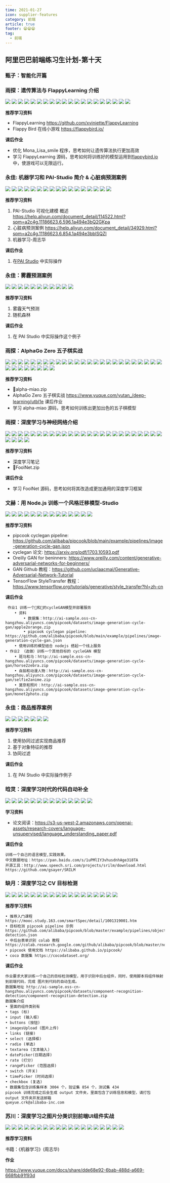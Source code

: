 ```yaml
---
time: 2021-01-27
icon: supplier-features
category: 前端
article: true
footer: 😁😁😁
tag:
  - 前端
---
```


## 阿里巴巴前端练习生计划-第十天

### 甄子：智能化开篇

### 雨探：遗传算法与 FlappyLearning 介绍

![](./../.vuepress/img01/10-01.jpg)
![](./../.vuepress/img01/10-02.jpg)
![](./../.vuepress/img01/10-03.jpg)
![](./../.vuepress/img01/10-04.jpg)
![](./../.vuepress/img01/10-05.jpg)
![](./../.vuepress/img01/10-06.jpg)
![](./../.vuepress/img01/10-07.jpg)
![](./../.vuepress/img01/10-08.jpg)
![](./../.vuepress/img01/10-09.jpg)
![](./../.vuepress/img01/10-10.jpg)
![](./../.vuepress/img01/10-11.jpg)
![](./../.vuepress/img01/10-12.jpg)
![](./../.vuepress/img01/10-13.jpg)
![](./../.vuepress/img01/10-14.jpg)
![](./../.vuepress/img01/10-15.jpg)
![](./../.vuepress/img01/10-16.jpg)
![](./../.vuepress/img01/10-17.jpg)
![](./../.vuepress/img01/10-18.jpg)
![](./../.vuepress/img01/10-19.jpg)
![](./../.vuepress/img01/10-20.jpg)

**推荐学习资料**

- FlappyLearning https://github.com/xviniette/FlappyLearning
- Flappy Bird 在线小游戏 https://flappybird.io/

**课后作业**

- 优化 Mona_Lisa_smile 程序，思考如何让遗传算法执行更加高效
- 学习 FlappyLearning 源码，思考如何将训练好的模型运用到[flappybird.io](https://flappybird.io/)中，使游戏可以无限运行。

### 永佳: 机器学习和 PAI-Studio 简介 & 心脏病预测案例

![](./../.vuepress/img01/10-21.jpg)
![](./../.vuepress/img01/10-22.jpg)
![](./../.vuepress/img01/10-23.jpg)
![](./../.vuepress/img01/10-24.jpg)
![](./../.vuepress/img01/10-25.jpg)
![](./../.vuepress/img01/10-26.jpg)
![](./../.vuepress/img01/10-27.jpg)
![](./../.vuepress/img01/10-28.jpg)
![](./../.vuepress/img01/10-29.jpg)
![](./../.vuepress/img01/10-30.jpg)
![](./../.vuepress/img01/10-30.jpg)
![](./../.vuepress/img01/10-31.jpg)
![](./../.vuepress/img01/10-32.jpg)
![](./../.vuepress/img01/10-33.jpg)
![](./../.vuepress/img01/10-34.jpg)
![](./../.vuepress/img01/10-35.jpg)
![](./../.vuepress/img01/10-36.jpg)

**推荐学习资料**

1. PAI-Studio 可视化建模 概述 https://help.aliyun.com/document_detail/114522.html?spm=a2c4g.11186623.6.596.1a494e3bQ2GKpa
2. 心脏病预测案例 https://help.aliyun.com/document_detail/34929.html?spm=a2c4g.11186623.6.854.1a494e3bbISQZI
3. 机器学习-周志华

**课后作业**

1. 在[PAI Studio](https://pai.data.aliyun.com/console?regionId=cn-beijing&projectId=#/visual) 中实际操作

### 永佳：雾霾预测案例

![](./../.vuepress/img01/10-37.jpg)
![](./../.vuepress/img01/10-38.jpg)
![](./../.vuepress/img01/10-39.jpg)
![](./../.vuepress/img01/10-40.jpg)
![](./../.vuepress/img01/10-41.jpg)
![](./../.vuepress/img01/10-42.jpg)
![](./../.vuepress/img01/10-43.jpg)
![](./../.vuepress/img01/10-44.jpg)
![](./../.vuepress/img01/10-45.jpg)
![](./../.vuepress/img01/10-46.jpg)
![](./../.vuepress/img01/10-47.jpg)

**推荐学习资料**

1. 雾霾天气预测
2. 随机森林

**课后作业**

1. 在 PAI Studio 中实际操作这个例子

### 雨探：AlphaGo Zero 五子棋实战

![](./../.vuepress/img01/10-48.jpg)
![](./../.vuepress/img01/10-49.jpg)
![](./../.vuepress/img01/10-50.jpg)
![](./../.vuepress/img01/10-51.jpg)
![](./../.vuepress/img01/10-52.jpg)
![](./../.vuepress/img01/10-53.jpg)
![](./../.vuepress/img01/10-54.jpg)
![](./../.vuepress/img01/10-55.jpg)
![](./../.vuepress/img01/10-56.jpg)
![](./../.vuepress/img01/10-57.jpg)
![](./../.vuepress/img01/10-58.jpg)
![](./../.vuepress/img01/10-59.jpg)
![](./../.vuepress/img01/10-60.jpg)
![](./../.vuepress/img01/10-61.jpg)
![](./../.vuepress/img01/10-62.jpg)
![](./../.vuepress/img01/10-63.jpg)
![](./../.vuepress/img01/10-64.jpg)
![](./../.vuepress/img01/10-65.jpg)
![](./../.vuepress/img01/10-66.jpg)
![](./../.vuepress/img01/10-67.jpg)
![](./../.vuepress/img01/10-68.jpg)
![](./../.vuepress/img01/10-69.jpg)
![](./../.vuepress/img01/10-70.jpg)
![](./../.vuepress/img01/10-71.jpg)
![](./../.vuepress/img01/10-72.jpg)
![](./../.vuepress/img01/10-73.jpg)
![](./../.vuepress/img01/10-74.jpg)
![](./../.vuepress/img01/10-75.jpg)
![](./../.vuepress/img01/10-76.jpg)
![](./../.vuepress/img01/10-77.jpg)
![](./../.vuepress/img01/10-78.jpg)
![](./../.vuepress/img01/10-79.jpg)
![](./../.vuepress/img01/10-80.jpg)

**推荐学习资料**

- 📎alpha-miao.zip
- AlphaGo Zero 五子棋实战 https://www.yuque.com/yutan_/deep-learning/utbl1e
  课后作业
- 学习 alpha-miao 源码，思考如何训练出更加出色的五子棋模型

### 雨探：深度学习与神经网络介绍

![](./../.vuepress/img01/10-81.jpg)
![](./../.vuepress/img01/10-82.jpg)
![](./../.vuepress/img01/10-83.jpg)
![](./../.vuepress/img01/10-84.jpg)
![](./../.vuepress/img01/10-85.jpg)
![](./../.vuepress/img01/10-86.jpg)
![](./../.vuepress/img01/10-87.jpg)
![](./../.vuepress/img01/10-88.jpg)
![](./../.vuepress/img01/10-89.jpg)
![](./../.vuepress/img01/10-90.jpg)
![](./../.vuepress/img01/10-91.jpg)
![](./../.vuepress/img01/10-92.jpg)
![](./../.vuepress/img01/10-93.jpg)
![](./../.vuepress/img01/10-94.jpg)
![](./../.vuepress/img01/10-95.jpg)
![](./../.vuepress/img01/10-96.jpg)
![](./../.vuepress/img01/10-97.jpg)
![](./../.vuepress/img01/10-98.jpg)
![](./../.vuepress/img01/10-99.jpg)
![](./../.vuepress/img01/10-100.jpg)
![](./../.vuepress/img01/10-101.jpg)
![](./../.vuepress/img01/10-102.jpg)
![](./../.vuepress/img01/10-103.jpg)
![](./../.vuepress/img01/10-104.jpg)
![](./../.vuepress/img01/10-105.jpg)
![](./../.vuepress/img01/10-106.jpg)
![](./../.vuepress/img01/10-107.jpg)
![](./../.vuepress/img01/10-108.jpg)
![](./../.vuepress/img01/10-109.jpg)

**推荐学习资料**

- 深度学习笔记
- 📎FoolNet.zip

**课后作业**

- 学习 FoolNet 源码，思考如何将其改造成更加通用的深度学习框架

### 文赫：用 Node.js 训练一个风格迁移模型-Studio

![](./../.vuepress/img01/10-2-01.jpg)
![](./../.vuepress/img01/10-2-02.jpg)
![](./../.vuepress/img01/10-2-03.jpg)
![](./../.vuepress/img01/10-2-04.jpg)
![](./../.vuepress/img01/10-2-05.jpg)
![](./../.vuepress/img01/10-2-06.jpg)
![](./../.vuepress/img01/10-2-07.jpg)
![](./../.vuepress/img01/10-2-08.jpg)
![](./../.vuepress/img01/10-2-09.jpg)
![](./../.vuepress/img01/10-2-10.jpg)
![](./../.vuepress/img01/10-2-11.jpg)
![](./../.vuepress/img01/10-2-12.jpg)
![](./../.vuepress/img01/10-2-13.jpg)
![](./../.vuepress/img01/10-2-14.jpg)

**推荐学习资料**

- pipcook cyclegan pipeline: https://github.com/alibaba/pipcook/blob/main/example/pipelines/image-generation-cycle-gan.json
- cyclegan 论文: https://arxiv.org/pdf/1703.10593.pdf
- Oreilly GAN for beninners: https://www.oreilly.com/content/generative-adversarial-networks-for-beginners/
- GAN Github 教程：https://github.com/uclaacmai/Generative-Adversarial-Network-Tutorial
- TensorFlow StyleTransfer 教程：https://www.tensorflow.org/tutorials/generative/style_transfer?hl=zh-cn

**课后作业**

```
 作业1 训练一个🍊和🍎的cycleGAN模型并部署服务
    • 资料
        • 数据集：http://ai-sample.oss-cn-hangzhou.aliyuncs.com/pipcook/datasets/image-generation-cycle-gan/apple2orange.zip
        • pipcook cyclegan pipeline: https://github.com/alibaba/pipcook/blob/main/example/pipelines/image-generation-cycle-gan.json
    • 使用训练的模型结合 nodejs 搭起一个线上服务
• 作业2 （选做）训练一个其他目标的 cycleGAN 模型
    • 斑马和马：http://ai-sample.oss-cn-hangzhou.aliyuncs.com/pipcook/datasets/image-generation-cycle-gan/horse2zebra.zip
    • 自拍和动漫人物：http://ai-sample.oss-cn-hangzhou.aliyuncs.com/pipcook/datasets/image-generation-cycle-gan/selfie2anime.zip
    • 莫奈和照片：http://ai-sample.oss-cn-hangzhou.aliyuncs.com/pipcook/datasets/image-generation-cycle-gan/monet2photo.zip
```

### 永佳：商品推荐案例

![](./../.vuepress/img01/10-2-15.jpg)
![](./../.vuepress/img01/10-2-16.jpg)
![](./../.vuepress/img01/10-2-17.jpg)
![](./../.vuepress/img01/10-2-18.jpg)
![](./../.vuepress/img01/10-2-19.jpg)
![](./../.vuepress/img01/10-2-20.jpg)
![](./../.vuepress/img01/10-2-21.jpg)

**推荐学习资料**

1. 使用协同过滤实现商品推荐
2. 基于对象特征的推荐
3. 协同过滤

**课后作业**

1. 在 PAI Studio 中实际操作例子

### 晗灵：深度学习时代的代码自动补全

![](./../.vuepress/img01/10-2-22.jpg)
![](./../.vuepress/img01/10-2-23.jpg)
![](./../.vuepress/img01/10-2-24.jpg)
![](./../.vuepress/img01/10-2-25.jpg)
![](./../.vuepress/img01/10-2-26.jpg)
![](./../.vuepress/img01/10-2-27.jpg)
![](./../.vuepress/img01/10-2-28.jpg)
![](./../.vuepress/img01/10-2-29.jpg)
![](./../.vuepress/img01/10-2-30.jpg)
![](./../.vuepress/img01/10-2-31.jpg)
![](./../.vuepress/img01/10-2-32.jpg)
![](./../.vuepress/img01/10-2-33.jpg)
![](./../.vuepress/img01/10-2-34.jpg)
![](./../.vuepress/img01/10-2-35.jpg)

**学习资料**

- 论文阅读：https://s3-us-west-2.amazonaws.com/openai-assets/research-covers/language-unsupervised/language_understanding_paper.pdf

**课后作业**

```
训练一个自己的语言模型,实践效果。
中文数据地址：https://pan.baidu.com/s/1uPMlIY3vhusdnhAge318TA
开源工具：http://www.speech.sri.com/projects/srilm/download.html
https://github.com/gsayer/SRILM
```

### 缺月：深度学习之 CV 目标检测

![](./../.vuepress/img01/10-2-36.jpg)
![](./../.vuepress/img01/10-2-37.jpg)
![](./../.vuepress/img01/10-2-38.jpg)
![](./../.vuepress/img01/10-2-39.jpg)
![](./../.vuepress/img01/10-2-40.jpg)
![](./../.vuepress/img01/10-2-41.jpg)
![](./../.vuepress/img01/10-2-42.jpg)
![](./../.vuepress/img01/10-2-43.jpg)
![](./../.vuepress/img01/10-2-44.jpg)
![](./../.vuepress/img01/10-2-45.jpg)
![](./../.vuepress/img01/10-2-46.jpg)
![](./../.vuepress/img01/10-2-47.jpg)
![](./../.vuepress/img01/10-2-48.jpg)
![](./../.vuepress/img01/10-2-49.jpg)
![](./../.vuepress/img01/10-2-50.jpg)
![](./../.vuepress/img01/10-2-51.jpg)
![](./../.vuepress/img01/10-2-52.jpg)
![](./../.vuepress/img01/10-2-53.jpg)

**推荐学习资料**

```
• 推荐入门课程  https://mooc.study.163.com/smartSpec/detail/1001319001.htm
• 目标检测 pipcook pipeline 示例 https://github.com/alibaba/pipcook/blob/master/example/pipelines/object-detection.json
• 中后台表单识别 colab 教程 https://colab.research.google.com/github/alibaba/pipcook/blob/master/notebooks/pipcook_object_detection.ipynb
• pipcook 使用文档 https://alibaba.github.io/pipcook/
• coco 数据集 https://cocodataset.org/
```

**课后作业**

```
作业要求大家训练一个自己的目标检测模型，用于识别中后台组件，同时，使用脚本将组件映射到前端代码，完成 图片到代码的自动生成。
数据集地址 http://ai-sample.oss-cn-hangzhou.aliyuncs.com/pipcook/datasets/component-recognition-detection/component-recognition-detection.zip
数据集介绍
• 里面的组件类别有
• tags (标)
• input (输入框)
• buttons (按钮)
• imagesUpload (图片上传)
• links (链接)
• select (选择框)
• radio (单选)
• textarea (文本输入)
• datePicker(日期选择)
• rate (打分)
• rangePicker (范围选择)
• switch (开关)
• timePicker (时间选择)
• checkbox (复选)
• 数据集包含训练集样本 3004 个，验证集 854 个，测试集 434
pipcook 训练完成之后会生成 output 文件夹，里面包含了训练信息和模型，请打包 output 文件夹并发送邮箱
queyue.crk@alibaba-inc.com
```

### 苏川：深度学习之图片分类识别前端UI组件实战

![](./../.vuepress/img01/10-2-53.jpg)
![](./../.vuepress/img01/10-2-54.jpg)
![](./../.vuepress/img01/10-2-55.jpg)
![](./../.vuepress/img01/10-2-56.jpg)
![](./../.vuepress/img01/10-2-57.jpg)
![](./../.vuepress/img01/10-2-58.jpg)
![](./../.vuepress/img01/10-2-59.jpg)
![](./../.vuepress/img01/10-2-60.jpg)
![](./../.vuepress/img01/10-2-61.jpg)
![](./../.vuepress/img01/10-2-62.jpg)
![](./../.vuepress/img01/10-2-63.jpg)
![](./../.vuepress/img01/10-2-64.jpg)
![](./../.vuepress/img01/10-2-65.jpg)
![](./../.vuepress/img01/10-2-66.jpg)
![](./../.vuepress/img01/10-2-67.jpg)
![](./../.vuepress/img01/10-2-68.jpg)
![](./../.vuepress/img01/10-2-69.jpg)
![](./../.vuepress/img01/10-2-70.jpg)
![](./../.vuepress/img01/10-2-71.jpg)

**推荐学习资料**

书籍：《机器学习》(周志华)

**作业**

https://www.yuque.com/docs/share/dde68e92-6bab-488d-a669-668fbb91f93d